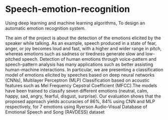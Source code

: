 # Speech-emotion-recognition
Using deep learning and machine learning algorithms, To design an automatic emotion recognition system.

The aim of the project is about the detection of the emotions elicited
by the speaker while talking. As an example, speech produced in a state of fear,
anger, or joy becomes loud and fast, with a higher and wider range in pitch,
whereas emotions such as sadness or tiredness generate slow and low-pitched
speech. Detection of human emotions through voice-pattern and speech-pattern
analysis has many applications such as better assisting human-machine
interactions. In particular, we are presenting a classification model of
emotions elicited by speeches based on deep neural networks (CNNs),
Multilayer Perceptron (MLP) Classification based on acoustic features such as Mel Frequency Cepstral Coefficient
(MFCC).The models have been trained to classify seven different emotions
(neutral, calm, happy, sad, angry, fearful, disgust, surprise). Our evaluation
shows that the proposed approach yields accuracies of 86%, 84% 
using CNN and MLP  respectively, for 7 emotions using Ryerson
Audio-Visual Database of Emotional Speech and Song (RAVDESS) dataset
